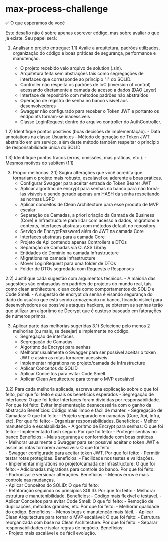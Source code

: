 # max-process-challenge

✅ O que esperamos de você

Este desafio não é sobre apenas escrever código, mas sobre avaliar o que já existe. Seu papel será:

1) Analisar o projeto entregue:
  1.1) Avalie a arquitetura, padrões utilizados, organização do código e boas práticas de segurança, performance e manutenção.

    - O projeto recebido veio arquivo de solution (.sln).
    - Arquitetura feita sem abstrações tais como segregações de interfaces que corresponde ao príncipio "I" do SOLID.
    - Controller não respeita os padrões de IoC (inversion of control) acessando diretamente a camada de acesso a dados (DAO Layer)
    - Interface de repositório com métodos padrões não abstraídos
    - Operação de registro de senha no banco visível aos desenvolvedores
    - Swagger não configurado para receber o Token JWT e portanto os endpoints tornam-se inacessíveis
    - Classe LoginRequest dentro do arquivo controller do AuthController.
   
  1.2) Identifique pontos positivos (boas decisões de implementação).
    - Data annotations na classe Usuario.cs
    - Método de geração de Token JWT abstraído em um serviço, além deste método também respeitar o princípio de responsabilidade única do SOLID
 
  1.3) Identifique pontos fracos (erros, omissões, más práticas, etc.).
    - Mesmos motivos do subitem (1.1)

3) Propor melhorias:
  2.1) Sugira alterações que você acredita que tornariam o projeto mais robusto, escalável ou aderente a boas práticas.
    - Configurar Swagger para aceitar entrada do Token Bearer JWT
    - Aplicar algoritmo de encrypt para senhas no banco para não torná-las visíveis e sendo gerado apenas um HASH da senha respeitando as normas LGPD
    - Aplicar conceitos de Clean Architecture para esse produto de MVP escalar
    - Separação de Camadas, a priori criação da Camada de Business (Core) e Infrastructure para lidar com acesso a dados, migrations e contexts, interfaces abstratas com métodos default no repository.
    - Serviço de EncryptPassword além do JWT na camada Core
    - Interfaces abstratas para a camada Core
    - Projeto de Api contendo apenas Controllers e DTOs
    - Separação de Camadas via CLASS Libray
    - Entidades de Domínio na camada Infrastructure
    - Migrations na camada Infrastructure
    - Mover LoginRequest para uma folder de DTOs
    - Folder de DTOs segredada com Requests e Responses

  2.2) Justifique cada sugestão com argumentos técnicos.
    - A maioria das sugestões são embasadas em padrões de projetos do mundo real, tais como clean architecture, clean code como comportamentos do SOLID e Code Smell.
    - A sugestão de encrypt da senha é visando segurança do dado do usuário que está sendo armazenado no banco, ficando visível para desenvolvedores ou possíveis ataques hackers,
    se obterem as senhas terão que utilizar um algoritmo de Decrypt que é custoso baseado em fatorações de números primos.


3) Aplicar parte das melhorias sugeridas
  3.1) Selecione pelo menos 2 melhorias (ou mais, se desejar) e implemente no código.
    - Segregação de interfaces
    - Segregação de Camadas
    - Algoritmo de Encrypt para senhas
    - Melhorar usualmente o Swagger para ser possível aceitar o token JWT e assim as rotas tornarem acessíveis
    - Implementar migrations no projeto/camada de Infrastructure
    - Aplicar Conceitos do SOLID
    - Aplicar Conceitos para evitar Code Smell
    - Aplicar Clean Arquitecture para tornar o MVP escalável

  3.2) Para cada melhoria aplicada, escreva uma explicação sobre o que foi feito, por que foi feito e quais os benefícios esperados
    - Segregação de interfaces:
        O que foi feito:  Interfaces foram divididas por responsabilidade.
        Por que foi feito: Evitar implementação desnecessária com o ganho da abstração
        Benefícios: Código mais limpo e fácil de manter.
    - Segregação de Camadas:
        O que foi feito: 
          - Projeto separado em camadas (Core, Api, Infra, etc).
        Por que foi feito: 
          - Organizar responsabilidades.
        Benefícios: 
          - Melhor manutenção e escalabilidade.
    - Algoritmo de Encrypt para senhas:
        O que foi feito: 
          - Implementado hash seguro
        Por que foi feito: 
          - Proteger senhas no banco
        Benefícios: 
          - Mais segurança e conformidade com boas práticas        
    - Melhorar usualmente o Swagger para ser possível aceitar o token JWT e assim as rotas tornarem acessíveis:
        O que foi feito:  
          - Swagger configurado para aceitar token JWT.
        Por que foi feito: 
          - Permitir testar rotas protegidas.
        Benefícios: 
          - Facilidade nos testes e validações.        
    - Implementar migrations no projeto/camada de Infrastructure:
        O que foi feito: 
          - Adicionadas migrations para controle do banco.
        Por que foi feito:  
          - Padronizar e versionar alterações.
        Benefícios: 
          - Menos erros e mais controle nas mudanças.        
    - Aplicar Conceitos do SOLID:
        O que foi feito:  
          - Refatoração seguindo os princípios SOLID.
        Por que foi feito: 
          - Melhorar estrutura e manutenibilidade.
        Benefícios: 
          - Código mais flexível e testável. 
    - Aplicar Conceitos para evitar Code Smell:
        O que foi feito: 
          - Remoção de duplicações, métodos grandes, etc.
        Por que foi feito: 
          - Melhorar qualidade do código.
        Benefícios: 
          - Menos bugs e manutenção mais fácil.
    - Aplicar Clean Arquitecture para tornar o MVP escalável:
        O que foi feito: 
          - Estrutura reorganizada com base na Clean Architecture.
        Por que foi feito: 
          - Separar responsabilidades e isolar regras de negócio.
        Benefícios:  
          - Projeto mais escalável e de fácil evolução.
        
